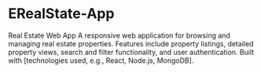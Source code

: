 # ERealState-App
Real Estate Web App  A responsive web application for browsing and managing real estate properties. Features include property listings, detailed property views, search and filter functionality, and user authentication. Built with [technologies used, e.g., React, Node.js, MongoDB].
